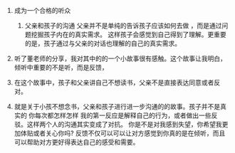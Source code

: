 1. 成为一个合格的听众

    1. 父亲和孩子的沟通
    父亲并不是单纯的告诉孩子应该如何去做 ，而是通过问题挖掘孩子内在的真实需求。
    这样孩子会感觉到自己得到了理解。更重要的是，孩子通过与父亲的对话也理解的自己的真实需求。

    

1. 听了董老师的分享，我对其中的的一个小故事很有感触。这个故事让我明白，倾听中重要的不是听，而是反馈，
2. 在这个故事中，孩子和父亲讲自己不想读书，父亲不是直接表达同意或者反对。
3. 就是关于小孩不想念书，父亲和孩子进行进一步沟通的的故事。孩子并不是真实的
你每次都怎样怎样
我的第一反应是解释自己的行为，或者做出一些反驳。这样两个人的沟通其实变成了对抗。
你是不是对我感到失望，你希望我更加体贴或者关心你吗?
反馈不仅可以可以让对方感觉到你真的是在倾听，而且可以帮助对方更好得表达自己的感受和需要。
